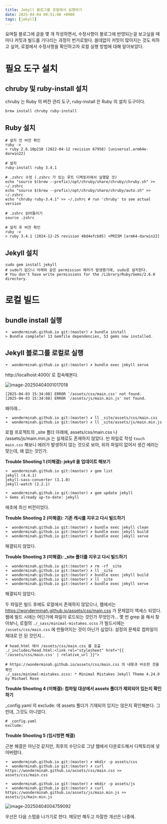 ```yaml
---
title: Jekyll 블로그를 로컬에서 실행하기
date: 2025-04-04 00:51:00 +0900
tags: [jekyll]
---
```


요며칠 블로그에 글을 몇 개 작성하면서, 수정사항이 블로그에 반영되는걸 보고싶을 때마다 커밋과 빌드를 기다리는 과정이 번거로웠다. 쓸데없이 커밋이 많아지는 것도 피하고 싶어, 로컬에서 수정사항을 확인하고자 로컬 실행 방법에 대해 알아보았다.

# 필요 도구 설치

## chruby 및 ruby-install 설치

chruby 는 Ruby 의 버전 관리 도구, ruby-install 은 Ruby 의 설치 도구이다.

```shell
brew install chruby ruby-install
```

## Ruby 설치

```shell
# 설치 전 버전 확인
ruby -v
> ruby 2.6.10p210 (2022-04-12 revision 67958) [universal.arm64e-darwin22]

# 설치
ruby-install ruby 3.4.1

# .zshrc 수정 (.zshrc 가 있는 루트 디렉토리에서 실행할 것)
echo "source $(brew --prefix)/opt/chruby/share/chruby/chruby.sh" >> ~/.zshrc
echo "source $(brew --prefix)/opt/chruby/share/chruby/auto.sh" >> ~/.zshrc
echo "chruby ruby-3.4.1" >> ~/.zshrc # run 'chruby' to see actual version

# .zshrc 읽어들이기
source .zshrc

# 설치 후 버전 확인
ruby -v
> ruby 3.4.1 (2024-12-25 revision 48d4efcb85) +PRISM [arm64-darwin22]
```

## Jekyll 설치

```shell
sudo gem install jekyll
# sudo가 없으니 아래와 같은 permission 에러가 발생했기에, sudo로 설치한다.
# You don't have write permissions for the /Library/Ruby/Gems/2.6.0 directory.
```

# 로컬 빌드

## bundle install 실행

```shell
➜  wonderminah.github.io git:(master) ✗ bundle install
> Bundle complete! 13 Gemfile dependencies, 53 gems now installed.
```

## Jekyll 블로그를 로컬로 실행

```shell
➜  wonderminah.github.io git:(master) ✗ bundle exec jekyll serve
```

http://localhost:4000/ 로 접속해본다.

![image-20250404001017018](../assets/img/image-20250404001017018.png)

```
[2025-04-03 15:34:08] ERROR `/assets/css/main.css' not found.
[2025-04-03 15:34:08] ERROR `/assets/js/main.min.js' not found.
```

왜이래... 

```
➜  wonderminah.github.io git:(master) ✗ ll _site/assets/css/main.css
➜  wonderminah.github.io git:(master) ✗ ll _site/assets/js/main.min.js
```

로컬 프로젝트의 _site 폴더 아래에, assets/css/main.css 나 /assets/js/main.min.js 는 실제로도 존재하지 않았다.
빈 파일로 작성 `touch main.css` 해보니 에러가 발생하지 않는 것으로 보아, 위의 파일이 없어서 생긴 에러는 맞는데, 왜 없는 것인가.

**Trouble Shooting 1 (미해결): jekyll 을 업데이트 해보기**

```shell
➜  wonderminah.github.io git:(master) ✗ gem list
jekyll (4.4.1)
jekyll-sass-converter (3.1.0)
jekyll-watch (2.2.1)

➜  wonderminah.github.io git:(master) ✗ gem update jekyll
> Gems already up-to-date: jekyll
```

애초에 최신 버전이었다.

**Trouble Shooting 2 (미해결): 기존 캐시를 지우고 다시 빌드하기**

```shell
➜  wonderminah.github.io git:(master) ✗ bundle exec jekyll clean
➜  wonderminah.github.io git:(master) ✗ bundle exec jekyll build
➜  wonderminah.github.io git:(master) ✗ bundle exec jekyll serve
```

해결되지 않았다.

**Trouble Shooting 3 (미해결): _site 폴더를 지우고 다시 빌드하기**

```shell
➜  wonderminah.github.io git:(master) ✗ rm -rf _site
➜  wonderminah.github.io git:(master) ✗ ll _site
➜  wonderminah.github.io git:(master) ✗ bundle exec jekyll build
➜  wonderminah.github.io git:(master) ✗ ll _site
➜  wonderminah.github.io git:(master) ✗ bundle exec jekyll serve
```

해결되지 않았다.

두 파일은 빌드 후에도 로컬에서 존재하지 않았으나, 웹에서는 https://wonderminah.github.io/assets/css/main.css 가 문제없이 액세스 되었다. 웹에 빌드 시에는 어딘가에 파일이 로드되는 것인가 무엇인가...
몇 번 grep 을 해서 찾아보니, 로컬의 `./_sass/minimal-mistakes.scss` 가 빌드시에는 `/assets/css/main.css` 에 만들어지는 것이 아닌가 싶었다. 설정의 문제로 컴파일이 제대로 안 된 것인지...

```shell
# head.html 에서 /assets/css/main.css 를 호출
./_includes/head.html:<link rel="stylesheet" href="{{ '/assets/css/main.css' | relative_url }}">

# https://wonderminah.github.io/assets/css/main.css 의 내용과 비슷한 것을 확인
./_sass/minimal-mistakes.scss: * Minimal Mistakes Jekyll Theme 4.24.0 by Michael Rose
```

**Trouble Shooting 4 (미해결): 컴파일 대상에서 assets 폴더가 제외되어 있는지 확인하기**

_config.yaml 의 exclude: 에 assets 폴더가 기재되어 있지는 않은지 확인해본다. 그런데, 그것도 아니었다.

```shell
# _config.yaml
exclude:
```

**Trouble Shooting 5 (임시방편 해결)**

근본 해결은 아닌것 같지만, 최후의 수단으로 그냥 웹에서 다운로드해서 디렉토리에 넣어버렸다.

```
➜  wonderminah.github.io git:(master) ✗ mkdir -p assets/css
➜  wonderminah.github.io git:(master) ✗ curl https://wonderminah.github.io/assets/css/main.css >> assets/css/main.css

➜  wonderminah.github.io git:(master) ✗ mkdir -p assets/js
➜  wonderminah.github.io git:(master) ✗ curl https://wonderminah.github.io/assets/js/main.min.js >> assets/js/main.min.js
```

![image-20250404004759092](../assets/img/image-20250404004759092.png)

우선은 다음 스텝을 나가기로 한다. 메모만 해두고 자잘한 개선은 나중에.